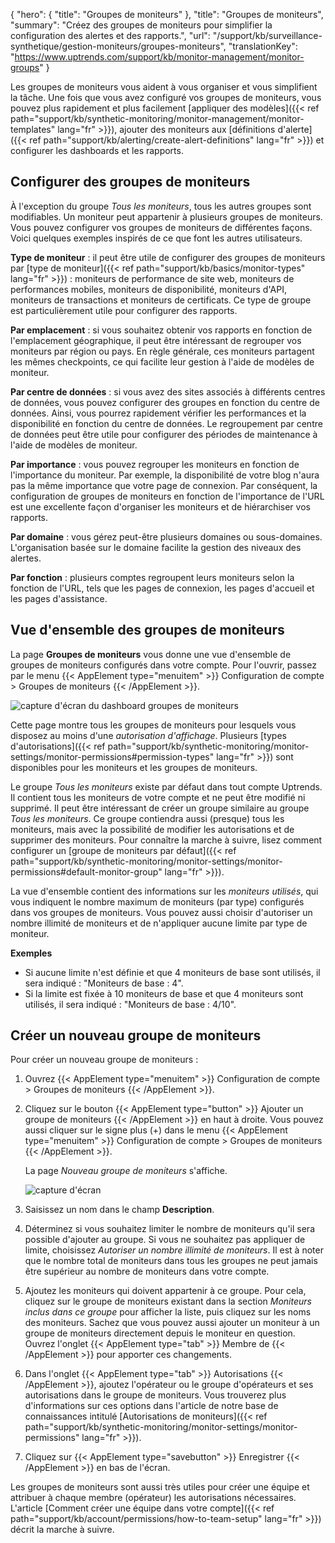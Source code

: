{
"hero": {
"title": "Groupes de moniteurs"
},
"title": "Groupes de moniteurs",
"summary": "Créez des groupes de moniteurs pour simplifier la configuration des alertes et des rapports.",
"url": "/support/kb/surveillance-synthetique/gestion-moniteurs/groupes-moniteurs",
"translationKey": "https://www.uptrends.com/support/kb/monitor-management/monitor-groups"
}

Les groupes de moniteurs vous aident à vous organiser et vous simplifient la tâche. Une fois que vous avez configuré vos groupes de moniteurs, vous pouvez plus rapidement et plus facilement [appliquer des modèles]({{< ref path="support/kb/synthetic-monitoring/monitor-management/monitor-templates" lang="fr" >}}), ajouter des moniteurs aux [définitions d'alerte]({{< ref path="support/kb/alerting/create-alert-definitions" lang="fr" >}}) et configurer les dashboards et les rapports.

## Configurer des groupes de moniteurs

À l'exception du groupe *Tous les moniteurs*, tous les autres groupes sont modifiables. Un moniteur peut appartenir à plusieurs groupes de moniteurs. Vous pouvez configurer vos groupes de moniteurs de différentes façons. Voici quelques exemples inspirés de ce que font les autres utilisateurs.

**Type de moniteur** : il peut être utile de configurer des groupes de moniteurs par [type de moniteur]({{< ref path="support/kb/basics/monitor-types" lang="fr" >}}) : moniteurs de performance de site web, moniteurs de performances mobiles, moniteurs de disponibilité, moniteurs d'API, moniteurs de transactions et moniteurs de certificats. Ce type de groupe est particulièrement utile pour configurer des rapports.

**Par emplacement** : si vous souhaitez obtenir vos rapports en fonction de l'emplacement géographique, il peut être intéressant de regrouper vos moniteurs par région ou pays. En règle générale, ces moniteurs partagent les mêmes checkpoints, ce qui facilite leur gestion à l'aide de modèles de moniteur.

**Par centre de données** : si vous avez des sites associés à différents centres de données, vous pouvez configurer des groupes en fonction du centre de données. Ainsi, vous pourrez rapidement vérifier les performances et la disponibilité en fonction du centre de données. Le regroupement par centre de données peut être utile pour configurer des périodes de maintenance à l'aide de modèles de moniteur.

**Par importance** : vous pouvez regrouper les moniteurs en fonction de l'importance du moniteur. Par exemple, la disponibilité de votre blog n'aura pas la même importance que votre page de connexion. Par conséquent, la configuration de groupes de moniteurs en fonction de l'importance de l'URL est une excellente façon d'organiser les moniteurs et de hiérarchiser vos rapports.

**Par domaine** : vous gérez peut-être plusieurs domaines ou sous-domaines. L'organisation basée sur le domaine facilite la gestion des niveaux des alertes.

**Par fonction** : plusieurs comptes regroupent leurs moniteurs selon la fonction de l'URL, tels que les pages de connexion, les pages d'accueil et les pages d'assistance.

## Vue d'ensemble des groupes de moniteurs

La page **Groupes de moniteurs** vous donne une vue d'ensemble de groupes de moniteurs configurés dans votre compte. Pour l'ouvrir, passez par le menu {{< AppElement type="menuitem" >}} Configuration de compte > Groupes de moniteurs {{< /AppElement >}}.

![capture d'écran du dashboard groupes de moniteurs](/img/content/scr-monitor-groups-overview.min.png)

Cette page montre tous les groupes de moniteurs pour lesquels vous disposez au moins d'une *autorisation d'affichage*. Plusieurs [types d'autorisations]({{< ref path="support/kb/synthetic-monitoring/monitor-settings/monitor-permissions#permission-types" lang="fr" >}}) sont disponibles pour les moniteurs et les groupes de moniteurs.

Le groupe *Tous les moniteurs* existe par défaut dans tout compte Uptrends. Il contient tous les moniteurs de votre compte et ne peut être modifié ni supprimé. Il peut être intéressant de créer un groupe similaire au groupe *Tous les moniteurs*. Ce groupe contiendra aussi (presque) tous les moniteurs, mais avec la possibilité de modifier les autorisations et de supprimer des moniteurs. Pour connaître la marche à suivre, lisez comment configurer un [groupe de moniteurs par défaut]({{< ref path="support/kb/synthetic-monitoring/monitor-settings/monitor-permissions#default-monitor-group" lang="fr" >}}).

La vue d'ensemble contient des informations sur les *moniteurs utilisés*, qui vous indiquent le nombre maximum de moniteurs (par type) configurés dans vos groupes de moniteurs. Vous pouvez aussi choisir d'autoriser un nombre illimité de moniteurs et de n'appliquer aucune limite par type de moniteur.

**Exemples**

- Si aucune limite n'est définie et que 4 moniteurs de base sont utilisés, il sera indiqué : "Moniteurs de base : 4".
- Si la limite est fixée à 10 moniteurs de base et que 4 moniteurs sont utilisés, il sera indiqué : "Moniteurs de base : 4/10".

## Créer un nouveau groupe de moniteurs

Pour créer un nouveau groupe de moniteurs :

1. Ouvrez {{< AppElement type="menuitem" >}} Configuration de compte > Groupes de moniteurs {{< /AppElement >}}.
2. Cliquez sur le bouton {{< AppElement type="button" >}} Ajouter un groupe de moniteurs {{< /AppElement >}} en haut à droite.
   Vous pouvez aussi cliquer sur le signe plus (+) dans le menu {{< AppElement type="menuitem" >}} Configuration de compte > Groupes de moniteurs {{< /AppElement >}}.

   La page *Nouveau groupe de moniteurs* s'affiche.

   ![capture d'écran](/img/content/scr_monitor-group-settings.min.png)

3. Saisissez un nom dans le champ **Description**.
4. Déterminez si vous souhaitez limiter le nombre de moniteurs qu'il sera possible d'ajouter au groupe. Si vous ne souhaitez pas appliquer de limite, choisissez *Autoriser un nombre illimité de moniteurs*. Il est à noter que le nombre total de moniteurs dans tous les groupes ne peut jamais être supérieur au nombre de moniteurs dans votre compte.
5. Ajoutez les moniteurs qui doivent appartenir à ce groupe. Pour cela, cliquez sur le groupe de moniteurs existant dans la section *Moniteurs inclus dans ce groupe* pour afficher la liste, puis cliquez sur les noms des moniteurs. Sachez que vous pouvez aussi ajouter un moniteur à un groupe de moniteurs directement depuis le moniteur en question. Ouvrez l'onglet {{< AppElement type="tab" >}} Membre de {{< /AppElement >}} pour apporter ces changements.
6. Dans l'onglet {{< AppElement type="tab" >}} Autorisations {{< /AppElement >}}, ajoutez l'opérateur ou le groupe d'opérateurs et ses autorisations dans le groupe de moniteurs. Vous trouverez plus d'informations sur ces options dans l'article de notre base de connaissances intitulé [Autorisations de moniteurs]({{< ref path="support/kb/synthetic-monitoring/monitor-settings/monitor-permissions" lang="fr" >}}).
7. Cliquez sur {{< AppElement type="savebutton" >}} Enregistrer {{< /AppElement >}} en bas de l'écran.


Les groupes de moniteurs sont aussi très utiles pour créer une équipe et attribuer à chaque membre (opérateur) les autorisations nécessaires. L'article [Comment créer une équipe dans votre compte]({{< ref path="support/kb/account/permissions/how-to-team-setup" lang="fr" >}}) décrit la marche à suivre.